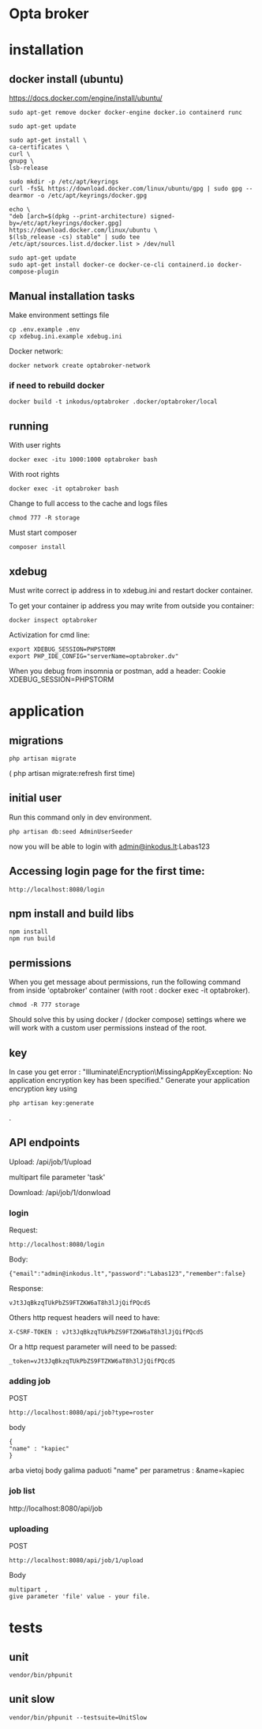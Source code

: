 # Opta broker

# installation

## docker install (ubuntu)

https://docs.docker.com/engine/install/ubuntu/

    sudo apt-get remove docker docker-engine docker.io containerd runc

    sudo apt-get update

    sudo apt-get install \
    ca-certificates \
    curl \
    gnupg \
    lsb-release
    
    sudo mkdir -p /etc/apt/keyrings
    curl -fsSL https://download.docker.com/linux/ubuntu/gpg | sudo gpg --dearmor -o /etc/apt/keyrings/docker.gpg

    echo \
    "deb [arch=$(dpkg --print-architecture) signed-by=/etc/apt/keyrings/docker.gpg] https://download.docker.com/linux/ubuntu \
    $(lsb_release -cs) stable" | sudo tee /etc/apt/sources.list.d/docker.list > /dev/null
    
    sudo apt-get update
    sudo apt-get install docker-ce docker-ce-cli containerd.io docker-compose-plugin

## Manual installation tasks 

Make environment settings file

    cp .env.example .env
    cp xdebug.ini.example xdebug.ini

Docker network:

    docker network create optabroker-network

### if need to rebuild docker

    docker build -t inkodus/optabroker .docker/optabroker/local

## running

With user rights

    docker exec -itu 1000:1000 optabroker bash

With root rights

    docker exec -it optabroker bash

Change to full access to the cache and logs files 

    chmod 777 -R storage

Must start composer
    
    composer install

## xdebug

Must write correct ip address in to xdebug.ini and restart docker container.

To get your container ip address you may write from outside you container:

    docker inspect optabroker

Activization for cmd line:

    export XDEBUG_SESSION=PHPSTORM
    export PHP_IDE_CONFIG="serverName=optabroker.dv"


When you debug from insomnia or postman, add  a header: Cookie XDEBUG_SESSION=PHPSTORM

# application

## migrations

    php artisan migrate

( php artisan migrate:refresh first time)

## initial user

Run this command only in dev environment.

    php artisan db:seed AdminUserSeeder

now you will be able to login with admin@inkodus.lt:Labas123

## Accessing login page for the first time:

    http://localhost:8080/login

## npm install and build libs

    npm install 
    npm run build

## permissions

When you get message about permissions, run the following command from inside 'optabroker' container (with root : docker exec -it optabroker). 

    chmod -R 777 storage 
    
Should solve this by using docker / (docker compose) settings where we will work with a custom user permissions instead of the root.

## key

In case you get error : "Illuminate\Encryption\MissingAppKeyException: No application encryption key has been specified."
Generate your application encryption key using 
    
    php artisan key:generate
.

## API endpoints 

Upload:
/api/job/1/upload

multipart file parameter 'task'

Download:
/api/job/1/donwload

### login
Request:

    http://localhost:8080/login

Body:

    {"email":"admin@inkodus.lt","password":"Labas123","remember":false}

Response:

    vJt3JqBkzqTUkPbZS9FTZKW6aT8h3lJjQifPQcdS


Others http request headers will need to have:

    X-CSRF-TOKEN : vJt3JqBkzqTUkPbZS9FTZKW6aT8h3lJjQifPQcdS

Or a http request parameter will need to be passed: 
    
    _token=vJt3JqBkzqTUkPbZS9FTZKW6aT8h3lJjQifPQcdS


### adding job

POST 

    http://localhost:8080/api/job?type=roster

body 

    {
    "name" : "kapiec"
    }

arba vietoj body galima paduoti "name" per parametrus : &name=kapiec

### job list

http://localhost:8080/api/job



### uploading

POST 

    http://localhost:8080/api/job/1/upload

Body

    multipart ,
    give parameter 'file' value - your file.


# tests

## unit

    vendor/bin/phpunit

## unit slow

    vendor/bin/phpunit --testsuite=UnitSlow


